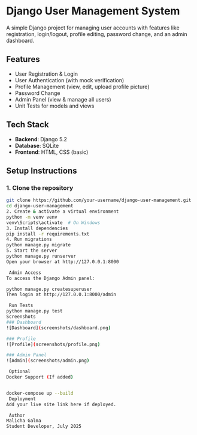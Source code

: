 #  Django User Management System

A simple Django project for managing user accounts with features like registration, login/logout, profile editing, password change, and an admin dashboard.

## Features

-  User Registration & Login
-  User Authentication (with mock verification)
-  Profile Management (view, edit, upload profile picture)
-  Password Change
-  Admin Panel (view & manage all users)
-  Unit Tests for models and views


##  Tech Stack

- **Backend**: Django 5.2
- **Database**: SQLite
- **Frontend**: HTML, CSS (basic)


##  Setup Instructions

### 1. Clone the repository
```bash
git clone https://github.com/your-username/django-user-management.git
cd django-user-management
2. Create & activate a virtual environment
python -m venv venv
venv\Scripts\activate  # On Windows
3. Install dependencies
pip install -r requirements.txt
4. Run migrations
python manage.py migrate
5. Start the server
python manage.py runserver
Open your browser at http://127.0.0.1:8000

 Admin Access
To access the Django Admin panel:

python manage.py createsuperuser
Then login at http://127.0.0.1:8000/admin

 Run Tests
python manage.py test
Screenshots
### Dashboard
![Dashboard](screenshots/dashboard.png)

### Profile
![Profile](screenshots/profile.png)

### Admin Panel
![Admin](screenshots/admin.png)

 Optional
Docker Support (If added)


docker-compose up --build
 Deployment
Add your live site link here if deployed.

 Author
Malicha Galma
Student Developer, July 2025

